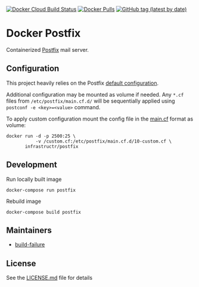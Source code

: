 [![Docker Cloud Build Status](https://img.shields.io/docker/cloud/build/infrastructr/postfix)](https://hub.docker.com/repository/docker/infrastructr/postfix/general)
[![Docker Pulls](https://img.shields.io/docker/pulls/infrastructr/postfix)](https://hub.docker.com/r/infrastructr/postfix)
[![GitHub tag (latest by date)](https://img.shields.io/github/v/tag/infrastructr/docker-postfix)](https://hub.docker.com/repository/docker/infrastructr/postfix/tags?page=1)

# Docker Postfix

Containerized [Postfix](http://www.postfix.org/) mail server.

## Configuration

This project heavily relies on the Postfix [default configuration](http://www.postfix.org/postconf.5.html).

Additional configuration may be mounted as volume if needed. Any `*.cf` files from `/etc/postfix/main.cf.d/` will be sequentially applied using `postconf -e <key>=<value>` command.

To apply custom configuration mount the config file in the [main.cf](http://www.postfix.org/postconf.5.html) format as volume:
```
docker run -d -p 2500:25 \
           -v /custom.cf:/etc/postfix/main.cf.d/10-custom.cf \
       infrastructr/postfix
```
## Development

Run locally built image

    docker-compose run postfix

Rebuild image

    docker-compose build postfix

## Maintainers

- [build-failure](https://github.com/build-failure)

## License

See the [LICENSE.md](LICENSE.md) file for details
